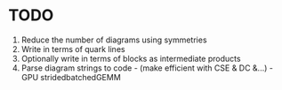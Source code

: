 # TODO
1. Reduce the number of diagrams using symmetries
2. Write in terms of quark lines
3. Optionally write in terms of blocks as intermediate products
4. Parse diagram strings to code - (make efficient with CSE & DC &...) -GPU stridedbatchedGEMM
